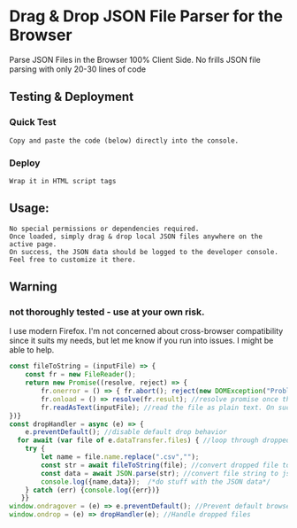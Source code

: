 # Drag & Drop JSON File Parser for the Browser
 Parse JSON Files in the Browser 100% Client Side. No frills JSON file parsing with only 20-30 lines of code  

## Testing & Deployment
 ### Quick Test
    Copy and paste the code (below) directly into the console.
 ### Deploy
    Wrap it in HTML script tags

## Usage:
    No special permissions or dependencies required.
    Once loaded, simply drag & drop local JSON files anywhere on the active page. 
    On success, the JSON data should be logged to the developer console. Feel free to customize it there.

## Warning
### not thoroughly tested - use at your own risk.
I use modern Firefox. I'm not concerned about cross-browser compatibility since it suits my needs, but let me know if you run into issues. I might be able to help.

```javascript
const fileToString = (inputFile) => {
	const fr = new FileReader();
	return new Promise((resolve, reject) => {
		fr.onerror = () => { fr.abort(); reject(new DOMException("Problem parsing input file."));} //handle file read error
		fr.onload = () => resolve(fr.result); //resolve promise once the file is loaded
		fr.readAsText(inputFile); //read the file as plain text. On success, the promise resolves, passign the result back to the dropHandler function
})}
const dropHandler = async (e) => {
	e.preventDefault(); //disable default drop behavior
  for await (var file of e.dataTransfer.files) { //loop through dropped files
	try {
		let name = file.name.replace(".csv","");
		const str = await fileToString(file); //convert dropped file to string
		const data = await JSON.parse(str); //convert file string to json
		console.log({name,data});  /*do stuff with the JSON data*/
	} catch (err) {console.log({err})}
   }}
window.ondragover = (e) => e.preventDefault(); //Prevent default browser behavior
window.ondrop = (e) => dropHandler(e); //Handle dropped files
```
